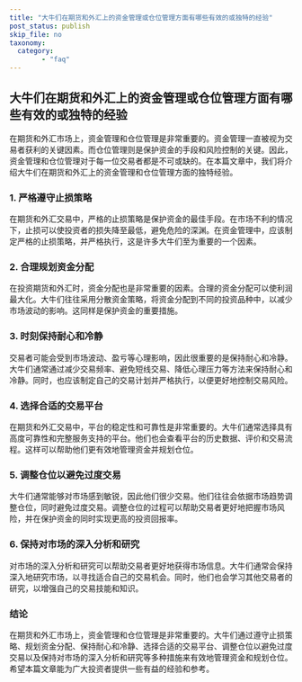 ```yaml
---
title: "大牛们在期货和外汇上的资金管理或仓位管理方面有哪些有效的或独特的经验"
post_status: publish
skip_file: no
taxonomy:
  category:
        - "faq"
---
```


## 大牛们在期货和外汇上的资金管理或仓位管理方面有哪些有效的或独特的经验

在期货和外汇市场上，资金管理和仓位管理是非常重要的。资金管理一直被视为交易者获利的关键因素。而仓位管理则是保护资金的手段和风险控制的关键。因此，资金管理和仓位管理对于每一位交易者都是不可或缺的。在本篇文章中，我们将介绍大牛们在期货和外汇上的资金管理和仓位管理方面的独特经验。

### 1. 严格遵守止损策略

在期货和外汇交易中，严格的止损策略是保护资金的最佳手段。在市场不利的情况下，止损可以使投资者的损失降至最低，避免危险的深渊。在资金管理中，应该制定严格的止损策略，并严格执行，这是许多大牛们至为重要的一个因素。

### 2. 合理规划资金分配

在投资期货和外汇时，资金分配也是非常重要的因素。合理的资金分配可以使利润最大化。大牛们往往采用分散资金策略，将资金分配到不同的投资品种中，以减少市场波动的影响。这同样是保护资金的重要措施。

### 3. 时刻保持耐心和冷静

交易者可能会受到市场波动、盈亏等心理影响，因此很重要的是保持耐心和冷静。大牛们通常通过减少交易频率、避免短线交易、降低心理压力等方法来保持耐心和冷静。同时，也应该制定自己的交易计划并严格执行，以便更好地控制交易风险。

### 4. 选择合适的交易平台

在期货和外汇交易中，平台的稳定性和可靠性是非常重要的。大牛们通常选择具有高度可靠性和完整服务支持的平台。他们也会查看平台的历史数据、评价和交易流程。这样可以帮助他们更有效地管理资金并规划仓位。

### 5. 调整仓位以避免过度交易

大牛们通常能够对市场感到敏锐，因此他们很少交易。他们往往会依据市场趋势调整仓位，同时避免过度交易。调整仓位的过程可以帮助交易者更好地把握市场风险，并在保护资金的同时实现更高的投资回报率。

### 6. 保持对市场的深入分析和研究

对市场的深入分析和研究可以帮助交易者更好地获得市场信息。大牛们通常会保持深入地研究市场，以寻找适合自己的交易机会。同时，他们也会学习其他交易者的研究，以增强自己的交易技能和知识。

### 结论

在期货和外汇市场上，资金管理和仓位管理是非常重要的。大牛们通过遵守止损策略、规划资金分配、保持耐心和冷静、选择合适的交易平台、调整仓位以避免过度交易以及保持对市场的深入分析和研究等多种措施来有效地管理资金和规划仓位。希望本篇文章能为广大投资者提供一些有益的经验和参考。
